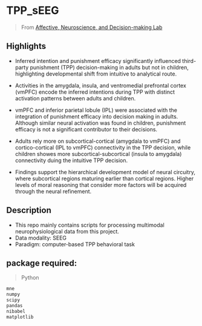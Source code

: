 # TPP_sEEG

> From [Affective, Neuroscience, and Decision-making Lab](https://andlab-um.com)

## Highlights

* Inferred intention and punishment efficacy significantly influenced third-party punishment (TPP) decision-making in adults but not in children, highlighting developmental shift from intuitive to analytical route.
  
* Activities in the amygdala, insula, and ventromedial prefrontal cortex (vmPFC) encode the inferred intentions during TPP with distinct activation patterns between adults and children.
  
* vmPFC and inferior parietal lobule (IPL) were associated with the integration of punishment efficacy into decision making in adults. Although similar neural activation was found in children, punishment efficacy is not a significant contributor to their decisions.
  
* Adults rely more on subcortical-cortical (amygdala to vmPFC) and cortico-cortical (IPL to vmPFC) connectivity in the TPP decision, while children showes more subcortical-subcortical (insula to amygdala) connectivity duing the intuitive TPP decision.
  
* Findings support the hierarchical development model of neural circuitry, where subcortical regions maturing earlier than cortical regions. Higher levels of moral reasoning that consider more factors will be acquired through the neural refinement.

## Description
* This repo mainly contains scripts for processing multimodal neurophysiological data from this project. 
* Data modality: SEEG 
* Paradigm: computer-based TPP behavioral task

##  package required:
> Python

```bash
mne
numpy
scipy
pandas
nibabel
matplotlib  
```
